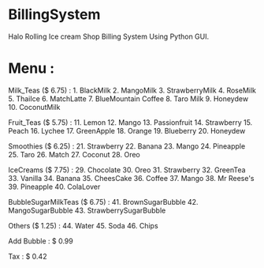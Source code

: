 # BillingSystem
Halo Rolling Ice cream Shop Billing System Using Python GUI.

# Menu :

Milk_Teas ($ 6.75) : 1. BlackMilk 2. MangoMilk 3. StrawberryMilk 4. RoseMilk 5. ThaiIce 6. MatchLatte 7. BlueMountain Coffee 8. Taro Milk 9. Honeydew 10. CoconutMilk 


Fruit_Teas ($ 5.75) : 11. Lemon 12. Mango 13. Passionfruit 14. Strawberry 15. Peach 16. Lychee 17. GreenApple 18. Orange 19. Blueberry 20. Honeydew 


Smoothies ($ 6.25) : 21. Strawberry 22. Banana 23. Mango 24. Pineapple 25. Taro 26. Match 27. Coconut 28. Oreo


IceCreams ($ 7.75) : 29. Chocolate 30. Oreo 31. Strawberry 32. GreenTea 33. Vanilla 34. Banana 35. CheesCake 36. Coffee 37. Mango 38. Mr Reese's 39. Pineapple 40. ColaLover


BubbleSugarMilkTeas ($ 6.75) : 41. BrownSugarBubble 42. MangoSugarBubble 43. StrawberrySugarBubble


Others ($ 1.25) : 44. Water 45. Soda 46. Chips

Add Bubble : $ 0.99

Tax : $ 0.42
